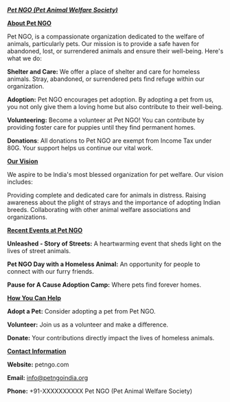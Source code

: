<ins>_******Pet NGO (Pet Animal Welfare Society)******_</ins>



<ins>****About Pet NGO****</ins>

Pet NGO, is a compassionate organization dedicated to the welfare of animals, particularly pets. Our mission is to provide a safe haven for abandoned, lost, or surrendered animals and ensure their well-being. Here's what we do:

**Shelter and Care:** We offer a place of shelter and care for homeless animals. Stray, abandoned, or surrendered pets find refuge within our organization.

**Adoption:** Pet NGO encourages pet adoption. By adopting a pet from us, you not only give them a loving home but also contribute to their well-being.

**Volunteering:** Become a volunteer at Pet NGO! You can contribute by providing foster care for puppies until they find permanent homes.

**Donations**: All donations to Pet NGO are exempt from Income Tax under 80G. Your support helps us continue our vital work.

<ins>****Our Vision****</ins>

We aspire to be India's most blessed organization for pet welfare. Our vision includes:

Providing complete and dedicated care for animals in distress.
Raising awareness about the plight of strays and the importance of adopting Indian breeds.
Collaborating with other animal welfare associations and organizations.


<ins>**Recent Events at Pet NGO**</ins>


**Unleashed - Story of Streets:** A heartwarming event that sheds light on the lives of street animals.

**Pet NGO Day with a Homeless Animal:** An opportunity for people to connect with our furry friends.

**Pause for A Cause Adoption Camp:** Where pets find forever homes.



<ins>****How You Can Help****</ins>



**Adopt a Pet:** Consider adopting a pet from Pet NGO.

**Volunteer:** Join us as a volunteer and make a difference.

**Donate:** Your contributions directly impact the lives of homeless animals.


<ins>****Contact Information****</ins>


**Website:** petngo.com

**Email:** info@petngoindia.org

**Phone:** +91-XXXXXXXXXX Pet NGO (Pet Animal Welfare Society)
